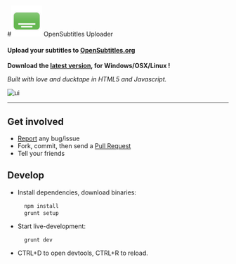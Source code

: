 #<img src="https://raw.githubusercontent.com/vankasteelj/opensubtitles-uploader/master/app/images/os-icon.png" alt="Logo" style="width: 70px;"/> OpenSubtitles Uploader 

#### Upload your subtitles to [OpenSubtitles.org](http://www.opensubtitles.org)

**Download the [latest version](https://github.com/vankasteelj/opensubtitles-uploader/releases), for Windows/OSX/Linux !**

_Built with love and ducktape in HTML5 and Javascript._


![ui](http://i.imgur.com/yofqDHL.png)

***

## Get involved
- [Report](https://github.com/vankasteelj/opensubtitles-uploader/issues/new) any bug/issue
- Fork, commit, then send a [Pull Request](https://github.com/vankasteelj/opensubtitles-uploader/pulls)
- Tell your friends

## Develop

- Install dependencies, download binaries:

        npm install
        grunt setup

- Start live-development:

        grunt dev
    
- CTRL+D to open devtools, CTRL+R to reload.